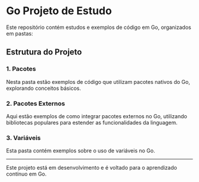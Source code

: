 # Go Projeto de Estudo

Este repositório contém estudos e exemplos de código em Go, organizados em pastas:

## Estrutura do Projeto

### 1. Pacotes
Nesta pasta estão exemplos de código que utilizam pacotes nativos do Go, explorando conceitos básicos.

### 2. Pacotes Externos
Aqui estão exemplos de como integrar pacotes externos no Go, utilizando bibliotecas populares para estender as funcionalidades da linguagem.

### 3. Variáveis
Esta pasta contém exemplos sobre o uso de variáveis no Go.

---

Este projeto está em desenvolvimento e é voltado para o aprendizado contínuo em Go.
